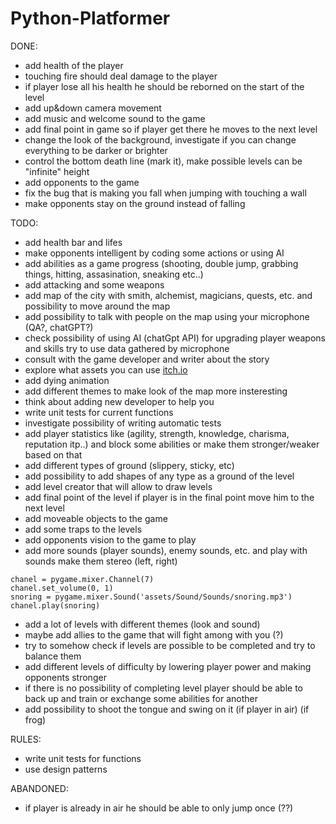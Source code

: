 # Python-Platformer


DONE:

- add health of the player
- touching fire should deal damage to the player
- if player lose all his health he should be reborned on the start of the level
- add up&down camera movement
- add music and welcome sound to the game
- add final point in game so if player get there he moves to the next level
- change the look of the background, investigate if you can change everything to be darker or brighter
- control the bottom death line (mark it), make possible levels can be "infinite" height
- add opponents to the game
- fix the bug that is making you fall when jumping with touching a wall
- make opponents stay on the ground instead of falling

TODO:

- add health bar and lifes
- make opponents intelligent by coding some actions or using AI
- add abilities as a game progress (shooting, double jump, grabbing things, hitting, assasination, sneaking etc..)
- add attacking and some weapons
- add map of the city with smith, alchemist, magicians, quests, etc. and possibility to move around the map
- add possibility to talk with people on the map using your microphone (QA?, chatGPT?)
- check possibility of using AI (chatGpt API) for upgrading player weapons and skills try to use data gathered by microphone
- consult with the game developer and writer about the story
- explore what assets you can use [itch.io](https://itch.io/game-assets)
- add dying animation
- add different themes to make look of the map more insteresting
- think about adding new developer to help you
- write unit tests for current functions
- investigate possibility of writing automatic tests
- add player statistics like (agility, strength, knowledge, charisma, reputation itp..) and block some abilities or make them stronger/weaker based on that
- add different types of ground (slippery, sticky, etc)
- add possibility to add shapes of any type as a ground of the level
- add level creator that will allow to draw levels
- add final point of the level if player is in the final point move him to the next level
- add moveable objects to the game
- add some traps to the levels
- add opponents vision to the game to play 
- add more sounds (player sounds), enemy sounds, etc. and play with sounds make them stereo (left, right)
```
chanel = pygame.mixer.Channel(7)
chanel.set_volume(0, 1)
snoring = pygame.mixer.Sound('assets/Sound/Sounds/snoring.mp3')
chanel.play(snoring)
```
- add a lot of levels with different themes (look and sound)
- maybe add allies to the game that will fight among with you (?)
- try to somehow check if levels are possible to be completed and try to balance them
- add different levels of difficulty by lowering player power and making opponents stronger
- if there is no possibility of completing level player should be able to back up and train or exchange some abilities for another
- add possibility to shoot the tongue and swing on it (if player in air) (if frog)

RULES:
- write unit tests for functions
- use design patterns




ABANDONED:
- if player is already in air he should be able to only jump once (??)
